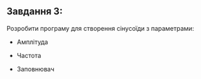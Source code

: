 ## Завдання 3:

Розробити програму для створення сінусоїди з параметрами:

* Амплітуда

* Частота

* Заповнювач
